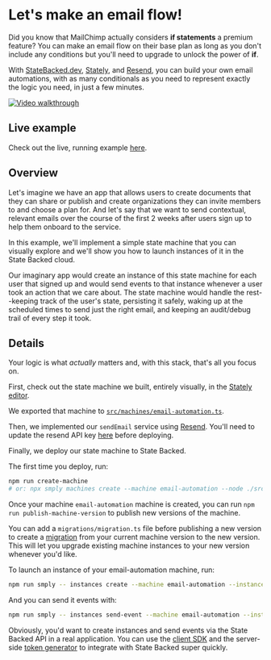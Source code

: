 # Let's make an email flow!

Did you know that MailChimp actually considers **if statements** a premium feature?
You can make an email flow on their base plan as long as you don't include any conditions
but you'll need to upgrade to unlock the power of **if**.

With [StateBacked.dev](https://statebacked.dev), [Stately](https://stately.ai/), and
[Resend](https://resend.com/), you can build your own email automations, with as many
conditionals as you need to represent exactly the logic you need, in just a few minutes.

[![Video walkthrough](https://img.youtube.com/vi/F_uazfnwr-A/0.jpg)](https://youtu.be/F_uazfnwr-A)

## Live example

Check out the live, running example [here](https://examples-state-backed.vercel.app/).

## Overview

Let's imagine we have an app that allows users to create documents that they can share or publish
and create organizations they can invite members to and choose a plan for.
And let's say that we want to send contextual, relevant emails over the course of the first 2
weeks after users sign up to help them onboard to the service.

In this example, we'll implement a simple state machine that you can visually explore and we'll
show you how to launch instances of it in the State Backed cloud.

Our imaginary app would create an instance of this state machine for each user that signed up
and would send events to that instance whenever a user took an action that we care about.
The state machine would handle the rest--keeping track of the user's state, persisting it
safely, waking up at the scheduled times to send just the right email, and keeping an audit/debug
trail of every step it took.

## Details

Your logic is what _actually_ matters and, with this stack, that's all you focus on.

First, check out the state machine we built, entirely visually, in the [Stately editor](https://stately.ai/registry/editor/412c119a-b389-4ba1-b3fd-67a618616eab?machineId=0281361a-9034-4334-82aa-cbf9cc185b54&mode=Design).

We exported that machine to [`src/machines/email-automation.ts`](./src/machines/email-automation.ts).

Then, we implemented our `sendEmail` service using [Resend](https://www.resend.com).
You'll need to update the resend API key [here](./src/emails/index.ts) before deploying.

Finally, we deploy our state machine to State Backed.

The first time you deploy, run:

```bash
npm run create-machine
# or: npx smply machines create --machine email-automation --node ./src/index.ts
```

Once your machine `email-automation` machine is created, you can run `npm run publish-machine-version` to publish new versions of the machine.

You can add a `migrations/migration.ts` file before publishing a new version to create a [migration](https://docs.statebacked.dev/docs/concepts/migrations)
from your current machine version to the new version.
This will let you upgrade existing machine instances to your new version whenever you'd like.

To launch an instance of your email-automation machine, run:

```bash
npm run smply -- instances create --machine email-automation --instance test-automation --auth-context '{"sub": "test-automation"}' --context '{"userEmail": "adam@statebacked.dev"}'
```

And you can send it events with:

```bash
npm run smply -- instances send-event --machine email-automation --instance test-automation --auth-context '{"sub": "test-automation"}' --event 'createdDocument'
```

Obviously, you'd want to create instances and send events via the State Backed API in a real application.
You can use the [client SDK](https://www.npmjs.com/package/@statebacked/client) and the server-side
[token generator](https://www.npmjs.com/package/@statebacked/token) to integrate with State Backed super quickly.

